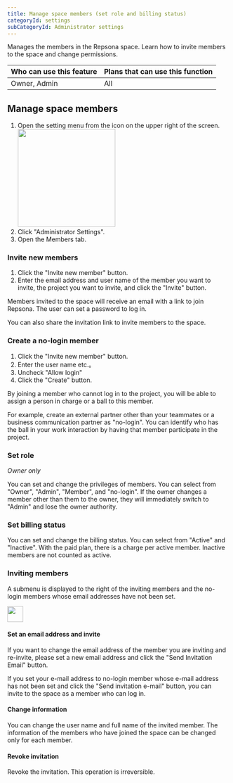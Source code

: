 ```yaml
---
title: Manage space members (set role and billing status)
categoryId: settings
subCategoryId: Administrator settings
---
```


Manages the members in the Repsona space. Learn how to invite members to the space and change permissions.

|Who can use this feature|Plans that can use this function|
|---|---|
|Owner, Admin|All|

## Manage space members

1. Open the setting menu from the icon on the upper right of the screen.<br><img src="/images/help/menu-button.png" width="222">
2. Click "Administrator Settings".
3. Open the Members tab.

### Invite new members

1. Click the "Invite new member" button.
1. Enter the email address and user name of the member you want to invite, the project you want to invite, and click the "Invite" button.

Members invited to the space will receive an email with a link to join Repsona. The user can set a password to log in.

You can also share the invitation link to invite members to the space.

### Create a no-login member

1. Click the "Invite new member" button.
1. Enter the user name etc.。
1. Uncheck "Allow login"
1. Click the "Create" button.

By joining a member who cannot log in to the project, you will be able to assign a person in charge or a ball to this member.

For example, create an external partner other than your teammates or a business communication partner as "no-login". You can identify who has the ball in your work interaction by having that member participate in the project.

### Set role

*Owner only*

You can set and change the privileges of members. You can select from "Owner", "Admin", "Member", and "no-login". If the owner changes a member other than them to the owner, they will immediately switch to "Admin" and lose the owner authority.

### Set billing status

You can set and change the billing status. You can select from "Active" and "Inactive". With the paid plan, there is a charge per active member. Inactive members are not counted as active.

### Inviting members

A submenu is displayed to the right of the inviting members and the no-login members whose email addresses have not been set.

<img src="/images/help/sub-menu.png" width="36">

#### Set an email address and invite

If you want to change the email address of the member you are inviting and re-invite, please set a new email address and click the "Send Invitation Email" button.

If you set your e-mail address to no-login member whose e-mail address has not been set and click the "Send invitation e-mail" button, you can invite to the space as a member who can log in.

#### Change information

You can change the user name and full name of the invited member. The information of the members who have joined the space can be changed only for each member.

#### Revoke invitation

Revoke the invitation. This operation is irreversible.
